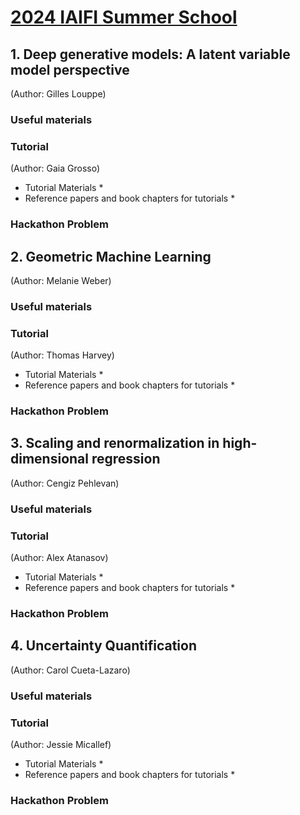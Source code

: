 # [2024 IAIFI Summer School](https://iaifi.org/phd-summer-school.html)

## 1. Deep generative models: A latent variable model perspective
(Author: Gilles Louppe)

### Useful materials

### Tutorial
(Author: Gaia Grosso)

* Tutorial Materials
  * 
* Reference papers and book chapters for tutorials
  *  

### Hackathon Problem


## 2. Geometric Machine Learning
(Author: Melanie Weber)

### Useful materials

### Tutorial
(Author: Thomas Harvey)

* Tutorial Materials
  * 
* Reference papers and book chapters for tutorials
  * 

### Hackathon Problem


## 3. Scaling and renormalization in high-dimensional regression
(Author: Cengiz Pehlevan)


### Useful materials


### Tutorial
(Author: Alex Atanasov)

* Tutorial Materials
  * 
* Reference papers and book chapters for tutorials
  * 

### Hackathon Problem


## 4. Uncertainty Quantification
(Author: Carol Cueta-Lazaro)
  
### Useful materials

  
### Tutorial
(Author: Jessie Micallef)

* Tutorial Materials
  * 
* Reference papers and book chapters for tutorials
  * 

### Hackathon Problem


